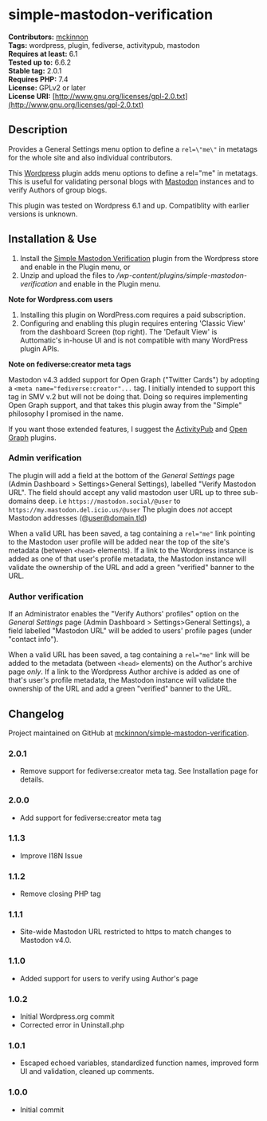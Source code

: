 # simple-mastodon-verification #

**Contributors:** [mckinnon](https://opendna.com)  
**Tags:** wordpress, plugin, fediverse, activitypub, mastodon  
**Requires at least:** 6.1  
**Tested up to:** 6.6.2  
**Stable tag:** 2.0.1  
**Requires PHP:** 7.4  
**License:** GPLv2 or later  
**License URI:** [http://www.gnu.org/licenses/gpl-2.0.txt](http://www.gnu.org/licenses/gpl-2.0.txt)

## Description ##

Provides a General Settings menu option to define a `rel=\"me\"` in metatags for the whole site and also individual contributors.

This [Wordpress](https://wordpress.org/) plugin adds menu options to define a rel="me" in metatags. This is useful for validating personal blogs with [Mastodon](https://joinmastodon.org/) instances and to verify Authors of group blogs.

This plugin was tested on Wordpress 6.1 and up. Compatiblity with earlier versions is unknown.

## Installation & Use ##

1. Install the [Simple Mastodon Verification](https://wordpress.org/plugins/simple-mastodon-verification) plugin from the Wordpress store and enable in the Plugin menu, or
2. Unzip and upload the files to */wp-content/plugins/simple-mastodon-verification* and enable in the Plugin menu.

**Note for Wordpress.com users**

1. Installing this plugin on WordPress.com requires a paid subscription.
2. Configuring and enabling this plugin requires entering 'Classic View' from the dashboard Screen (top right). The 'Default View' is Auttomatic's in-house UI and is not compatible with many WordPress plugin APIs.

**Note on fediverse:creator meta tags**

Mastodon v4.3 added support for Open Graph ("Twitter Cards") by adopting a `<meta name="fediverse:creator"...` tag. I initially intended to support this tag in SMV v.2 but will not be doing that. Doing so requires implementing Open Graph support, and that takes this plugin away from the "Simple" philosophy I promised in the name.

If you want those extended features, I suggest the [ActivityPub](https://wordpress.org/plugins/activitypub/) and [Open Graph](https://wordpress.org/plugins/opengraph/) plugins.

### Admin verification ###

The plugin will add a field at the bottom of the *General Settings* page (Admin Dashboard > Settings>General Settings), labelled "Verify Mastodon URL". The field should accept any valid mastodon user URL up to three sub-domains deep. i.e `https://mastodon.social/@user` to `https://my.mastodon.del.icio.us/@user` The plugin does *not* accept Mastodon addresses (@user@domain.tld)

When a valid URL has been saved, a tag containing a `rel="me"` link pointing to the Mastodon user profile will be added near the top of the site's metadata (between `<head>` elements). If a link to the Wordpress instance is added as one of that user's profile metadata, the Mastodon instance will validate the ownership of the URL and add a green "verified" banner to the URL.

### Author verification ###

If an Administrator enables the "Verify Authors' profiles" option on the *General Settings* page (Admin Dashboard > Settings>General Settings), a field labelled "Mastodon URL" will be added to users' profile pages (under "contact info").

When a valid URL has been saved, a tag containing a `rel="me"` link will be added to the metadata (between `<head>` elements) on the Author's archive page *only*. If a link to the Wordpress Author archive is added as one of that's user's profile metadata, the Mastodon instance will validate the ownership of the URL and add a green "verified" banner to the URL.

## Changelog ##

Project maintained on GitHub at [mckinnon/simple-mastodon-verification](https://github.com/mckinnon/simple-mastodon-verification).

### 2.0.1 ###

* Remove support for fediverse:creator meta tag. See Installation page for details.

### 2.0.0 ###

* Add support for fediverse:creator meta tag

### 1.1.3 ###

* Improve I18N Issue

### 1.1.2 ###

* Remove closing PHP tag

### 1.1.1 ###

* Site-wide Mastodon URL restricted to https to match changes to Mastodon v4.0.

### 1.1.0 ###

* Added support for users to verify using Author's page

### 1.0.2 ###

* Initial Wordpress.org commit
* Corrected error in Uninstall.php

### 1.0.1 ###

* Escaped echoed variables, standardized function names, improved form UI and validation, cleaned up comments.

### 1.0.0 ###

* Initial commit
